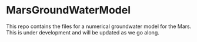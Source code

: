 # MarsGroundWaterModel
This repo contains the files for a numerical groundwater model for the Mars. This is under development and will be updated as we go along.
